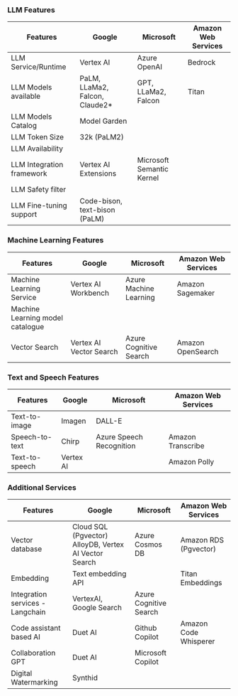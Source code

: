 ### LLM Features
| Features                           | Google                                      | Microsoft                                  | Amazon Web Services             |
|------------------------------------|---------------------------------------------|--------------------------------------------|---------------------------------|
| LLM Service/Runtime                | Vertex AI                                   | Azure OpenAI                               | Bedrock                         |
| LLM Models available               | PaLM, LLaMa2, Falcon, Claude2*              | GPT, LLaMa2, Falcon                        | Titan                           |
| LLM Models Catalog                 | Model Garden                                |                                            |                                 |
| LLM Token Size                     | 32k (PaLM2)                                 |                                            |                                 |
| LLM Availability                   |                                             |                                            |                                 |
| LLM Integration framework          | Vertex AI Extensions                        | Microsoft Semantic Kernel                  |                                 |
| LLM Safety filter                  |                                             |                                            |                                 |
| LLM Fine-tuning support            | Code-bison, text-bison (PaLM)               |                                            |                                 |

### Machine Learning Features
| Features                           | Google                                      | Microsoft                                  | Amazon Web Services             |
|------------------------------------|---------------------------------------------|--------------------------------------------|---------------------------------|
| Machine Learning Service           | Vertex AI Workbench                         | Azure Machine Learning                     | Amazon Sagemaker                |
| Machine Learning model catalogue   |                                             |                                            |                                 |
| Vector Search                      | Vertex AI Vector Search                     | Azure Cognitive Search                     | Amazon OpenSearch               |

### Text and Speech Features
| Features                           | Google                                      | Microsoft                                  | Amazon Web Services             |
|------------------------------------|---------------------------------------------|--------------------------------------------|---------------------------------|
| Text-to-image                      | Imagen                                      | DALL-E                                     |                                 |
| Speech-to-text                     | Chirp                                       | Azure Speech Recognition                   | Amazon Transcribe               |
| Text-to-speech                     | Vertex AI                                   |                                            | Amazon Polly                    |

### Additional Services
| Features                           | Google                                      | Microsoft                                  | Amazon Web Services             |
|------------------------------------|---------------------------------------------|--------------------------------------------|---------------------------------|
| Vector database                    | Cloud SQL (Pgvector) AlloyDB, Vertex AI Vector Search  | Azure Cosmos DB                  | Amazon RDS (Pgvector)           |
| Embedding                          | Text embedding API                          |                                            | Titan Embeddings                |
| Integration services - Langchain   | VertexAI, Google Search                     | Azure Cognitive Search                     |                                 |
| Code assistant based AI            | Duet AI                                     | Github Copilot                             | Amazon Code Whisperer           |
| Collaboration GPT                  | Duet AI                                     | Microsoft Copilot                          |                                 |
| Digital Watermarking               | Synthid                                     |                                            |                                 |
